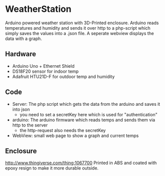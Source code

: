 # WeatherStation
Arduino powered weather station with 3D-Printed enclosure.
Arduino reads temperatures and humidity and sends it over http to a php-script which simply saves the values into a .json file.
A seperate webview displays the data with a graph.

## Hardware
- Arduino Uno + Ethernet Shield
- DS18F20 sensor for indoor temp
- Adafruit HTU21D-F for outdoor temp and humidity

## Code
- Server: The php script which gets the data from the arduino and saves it into json
  - you need to set a secretKey here which is used for "authentication"
- arduino: The arduino firmware which reads temps and sends them via http to the server
  - the http-request also needs the secretKey
- WebView: small web page to show a graph and current temps

## Enclosure
http://www.thingiverse.com/thing:1067700
Printed in ABS and coated with epoxy resign to make it more durable outside.
